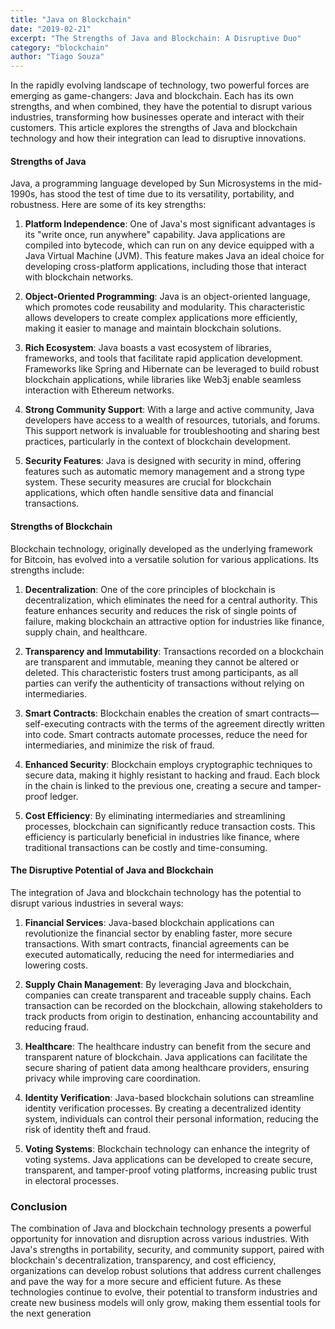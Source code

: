 ```yaml
---
title: "Java on Blockchain"
date: "2019-02-21"
excerpt: "The Strengths of Java and Blockchain: A Disruptive Duo"
category: "blockchain"
author: "Tiago Souza"
---
```


In the rapidly evolving landscape of technology, two powerful forces are emerging as game-changers: Java and blockchain. Each has its own strengths, and when combined, they have the potential to disrupt various industries, transforming how businesses operate and interact with their customers. This article explores the strengths of Java and blockchain technology and how their integration can lead to disruptive innovations.

#### Strengths of Java

Java, a programming language developed by Sun Microsystems in the mid-1990s, has stood the test of time due to its versatility, portability, and robustness. Here are some of its key strengths:

1. **Platform Independence**: One of Java's most significant advantages is its "write once, run anywhere" capability. Java applications are compiled into bytecode, which can run on any device equipped with a Java Virtual Machine (JVM). This feature makes Java an ideal choice for developing cross-platform applications, including those that interact with blockchain networks.

2. **Object-Oriented Programming**: Java is an object-oriented language, which promotes code reusability and modularity. This characteristic allows developers to create complex applications more efficiently, making it easier to manage and maintain blockchain solutions.

3. **Rich Ecosystem**: Java boasts a vast ecosystem of libraries, frameworks, and tools that facilitate rapid application development. Frameworks like Spring and Hibernate can be leveraged to build robust blockchain applications, while libraries like Web3j enable seamless interaction with Ethereum networks.

4. **Strong Community Support**: With a large and active community, Java developers have access to a wealth of resources, tutorials, and forums. This support network is invaluable for troubleshooting and sharing best practices, particularly in the context of blockchain development.

5. **Security Features**: Java is designed with security in mind, offering features such as automatic memory management and a strong type system. These security measures are crucial for blockchain applications, which often handle sensitive data and financial transactions.

#### Strengths of Blockchain

Blockchain technology, originally developed as the underlying framework for Bitcoin, has evolved into a versatile solution for various applications. Its strengths include:

1. **Decentralization**: One of the core principles of blockchain is decentralization, which eliminates the need for a central authority. This feature enhances security and reduces the risk of single points of failure, making blockchain an attractive option for industries like finance, supply chain, and healthcare.

2. **Transparency and Immutability**: Transactions recorded on a blockchain are transparent and immutable, meaning they cannot be altered or deleted. This characteristic fosters trust among participants, as all parties can verify the authenticity of transactions without relying on intermediaries.

3. **Smart Contracts**: Blockchain enables the creation of smart contracts—self-executing contracts with the terms of the agreement directly written into code. Smart contracts automate processes, reduce the need for intermediaries, and minimize the risk of fraud.

4. **Enhanced Security**: Blockchain employs cryptographic techniques to secure data, making it highly resistant to hacking and fraud. Each block in the chain is linked to the previous one, creating a secure and tamper-proof ledger.

5. **Cost Efficiency**: By eliminating intermediaries and streamlining processes, blockchain can significantly reduce transaction costs. This efficiency is particularly beneficial in industries like finance, where traditional transactions can be costly and time-consuming.

#### The Disruptive Potential of Java and Blockchain

The integration of Java and blockchain technology has the potential to disrupt various industries in several ways:

1. **Financial Services**: Java-based blockchain applications can revolutionize the financial sector by enabling faster, more secure transactions. With smart contracts, financial agreements can be executed automatically, reducing the need for intermediaries and lowering costs.

2. **Supply Chain Management**: By leveraging Java and blockchain, companies can create transparent and traceable supply chains. Each transaction can be recorded on the blockchain, allowing stakeholders to track products from origin to destination, enhancing accountability and reducing fraud.

3. **Healthcare**: The healthcare industry can benefit from the secure and transparent nature of blockchain. Java applications can facilitate the secure sharing of patient data among healthcare providers, ensuring privacy while improving care coordination.

4. **Identity Verification**: Java-based blockchain solutions can streamline identity verification processes. By creating a decentralized identity system, individuals can control their personal information, reducing the risk of identity theft and fraud.

5. **Voting Systems**: Blockchain technology can enhance the integrity of voting systems. Java applications can be developed to create secure, transparent, and tamper-proof voting platforms, increasing public trust in electoral processes.

### Conclusion

The combination of Java and blockchain technology presents a powerful opportunity for innovation and disruption across various industries. With Java's strengths in portability, security, and community support, paired with blockchain's decentralization, transparency, and cost efficiency, organizations can develop robust solutions that address current challenges and pave the way for a more secure and efficient future. As these technologies continue to evolve, their potential to transform industries and create new business models will only grow, making them essential tools for the next generation
